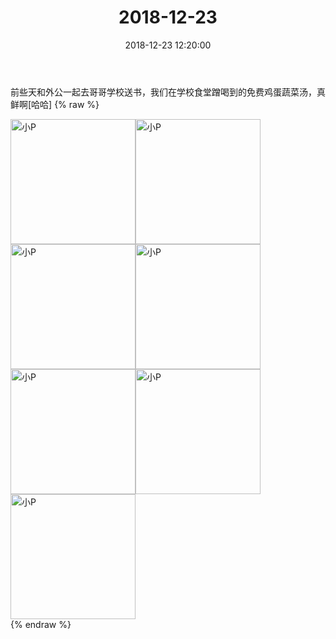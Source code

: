 ﻿---
title: "2018-12-23"
date: 2018-12-23 12:20:00
tags: 文字
categories: 爸爸
---
前些天和外公一起去哥哥学校送书，我们在学校食堂蹭喝到的免费鸡蛋蔬菜汤，真鲜啊[哈哈]
{% raw %}
<div style="width:500 px">
<div style="float:left; width:100 px"><img src="/images/微信图片_20190213115015.jpg" width="200" alt="小P"></div>
<div style="float:left; width:100 px"><img src="/images/微信图片_20190213115021.jpg" width="200" alt="小P"></div>
<div style="float:left; width:100 px"><img src="/images/微信图片_20190213115026.jpg" width="200" alt="小P"></div>
<div style="float:left; width:100 px"><img src="/images/微信图片_20190213115030.jpg" width="200" alt="小P"></div>
<div style="float:left; width:100 px"><img src="/images/微信图片_20190213115034.jpg" width="200" alt="小P"></div>
<div style="float:left; width:100 px"><img src="/images/微信图片_20190213115039.jpg" width="200" alt="小P"></div>
<div style="float:left; width:100 px"><img src="/images/微信图片_20190213115043.jpg" width="200" alt="小P"></div>
<div style="clear:both"></div>
</div>
{% endraw %}